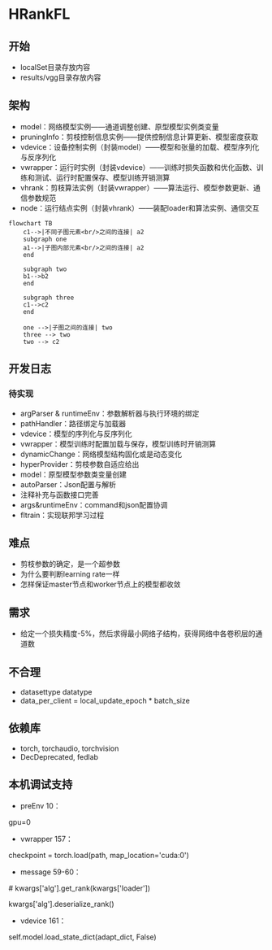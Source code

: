 # HRankFL

## 开始
+ localSet目录存放内容
+ results/vgg目录存放内容

## 架构

+ model：网络模型实例——通道调整创建、原型模型实例类变量
+ pruningInfo：剪枝控制信息实例——提供控制信息计算更新、模型密度获取
+ vdevice：设备控制实例（封装model）——模型和张量的加载、模型序列化与反序列化
+ vwrapper：运行时实例（封装vdevice）——训练时损失函数和优化函数、训练和测试、运行时配置保存、模型训练开销测算
+ vhrank：剪枝算法实例（封装vwrapper）——算法运行、模型参数更新、通信参数规范
+ node：运行结点实例（封装vhrank）——装配loader和算法实例、通信交互

```mermaid
flowchart TB
	c1-->|不同子图元素<br/>之间的连接| a2
    subgraph one
    a1-->|子图内部元素<br/>之间的连接| a2
    end
    
    subgraph two
    b1-->b2
    end
    
    subgraph three
    c1-->c2
    end
    
    one -->|子图之间的连接| two
    three --> two
    two --> c2
```



## 开发日志

### 待实现

+ argParser & runtimeEnv：参数解析器与执行环境的绑定
+ pathHandler：路径绑定与加载器
+ vdevice：模型的序列化与反序列化
+ vwrapper：模型训练时配置加载与保存，模型训练时开销测算
+ dynamicChange：网络模型结构固化或是动态变化
+ hyperProvider：剪枝参数自适应给出
+ model：原型模型参数类变量创建
+ autoParser：Json配置与解析
+ 注释补充与函数接口完善
+ args&runtimeEnv：command和json配置协调
+ fltrain：实现联邦学习过程



## 难点

+ 剪枝参数的确定，是一个超参数
+ 为什么要判断learning rate一样
+ 怎样保证master节点和worker节点上的模型都收敛



## 需求

+ 给定一个损失精度-5%，然后求得最小网络子结构，获得网络中各卷积层的通道数



## 不合理

+ datasettype datatype
+ data_per_client = local_update_epoch * batch_size



## 依赖库

+ torch, torchaudio, torchvision
+ DecDeprecated, fedlab





## 本机调试支持

+ preEnv 10：

gpu=0



+ vwrapper 157：

checkpoint = torch.load(path, map_location='cuda:0')



+ message 59-60：

\# kwargs['alg'].get_rank(kwargs['loader'])

kwargs['alg'].deserialize_rank()



+ vdevice 161：

self.model.load_state_dict(adapt_dict, False)
